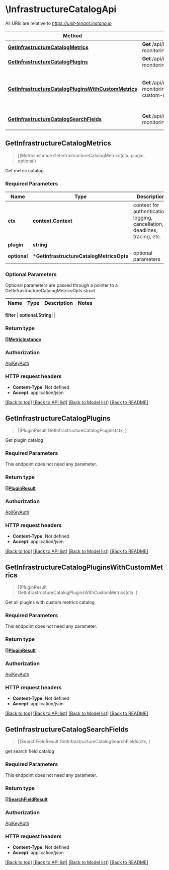 # \InfrastructureCatalogApi

All URIs are relative to *https://unit-tenant.instana.io*

Method | HTTP request | Description
------------- | ------------- | -------------
[**GetInfrastructureCatalogMetrics**](InfrastructureCatalogApi.md#GetInfrastructureCatalogMetrics) | **Get** /api/infrastructure-monitoring/catalog/metrics/{plugin} | Get metric catalog
[**GetInfrastructureCatalogPlugins**](InfrastructureCatalogApi.md#GetInfrastructureCatalogPlugins) | **Get** /api/infrastructure-monitoring/catalog/plugins | Get plugin catalog
[**GetInfrastructureCatalogPluginsWithCustomMetrics**](InfrastructureCatalogApi.md#GetInfrastructureCatalogPluginsWithCustomMetrics) | **Get** /api/infrastructure-monitoring/catalog/plugins-with-custom-metrics | Get all plugins with custom metrics catalog
[**GetInfrastructureCatalogSearchFields**](InfrastructureCatalogApi.md#GetInfrastructureCatalogSearchFields) | **Get** /api/infrastructure-monitoring/catalog/search | get search field catalog



## GetInfrastructureCatalogMetrics

> []MetricInstance GetInfrastructureCatalogMetrics(ctx, plugin, optional)

Get metric catalog

### Required Parameters


Name | Type | Description  | Notes
------------- | ------------- | ------------- | -------------
**ctx** | **context.Context** | context for authentication, logging, cancellation, deadlines, tracing, etc.
**plugin** | **string**|  | 
 **optional** | ***GetInfrastructureCatalogMetricsOpts** | optional parameters | nil if no parameters

### Optional Parameters

Optional parameters are passed through a pointer to a GetInfrastructureCatalogMetricsOpts struct


Name | Type | Description  | Notes
------------- | ------------- | ------------- | -------------

 **filter** | **optional.String**|  | 

### Return type

[**[]MetricInstance**](MetricInstance.md)

### Authorization

[ApiKeyAuth](../README.md#ApiKeyAuth)

### HTTP request headers

- **Content-Type**: Not defined
- **Accept**: application/json

[[Back to top]](#) [[Back to API list]](../README.md#documentation-for-api-endpoints)
[[Back to Model list]](../README.md#documentation-for-models)
[[Back to README]](../README.md)


## GetInfrastructureCatalogPlugins

> []PluginResult GetInfrastructureCatalogPlugins(ctx, )

Get plugin catalog

### Required Parameters

This endpoint does not need any parameter.

### Return type

[**[]PluginResult**](PluginResult.md)

### Authorization

[ApiKeyAuth](../README.md#ApiKeyAuth)

### HTTP request headers

- **Content-Type**: Not defined
- **Accept**: application/json

[[Back to top]](#) [[Back to API list]](../README.md#documentation-for-api-endpoints)
[[Back to Model list]](../README.md#documentation-for-models)
[[Back to README]](../README.md)


## GetInfrastructureCatalogPluginsWithCustomMetrics

> []PluginResult GetInfrastructureCatalogPluginsWithCustomMetrics(ctx, )

Get all plugins with custom metrics catalog

### Required Parameters

This endpoint does not need any parameter.

### Return type

[**[]PluginResult**](PluginResult.md)

### Authorization

[ApiKeyAuth](../README.md#ApiKeyAuth)

### HTTP request headers

- **Content-Type**: Not defined
- **Accept**: application/json

[[Back to top]](#) [[Back to API list]](../README.md#documentation-for-api-endpoints)
[[Back to Model list]](../README.md#documentation-for-models)
[[Back to README]](../README.md)


## GetInfrastructureCatalogSearchFields

> []SearchFieldResult GetInfrastructureCatalogSearchFields(ctx, )

get search field catalog

### Required Parameters

This endpoint does not need any parameter.

### Return type

[**[]SearchFieldResult**](SearchFieldResult.md)

### Authorization

[ApiKeyAuth](../README.md#ApiKeyAuth)

### HTTP request headers

- **Content-Type**: Not defined
- **Accept**: application/json

[[Back to top]](#) [[Back to API list]](../README.md#documentation-for-api-endpoints)
[[Back to Model list]](../README.md#documentation-for-models)
[[Back to README]](../README.md)

